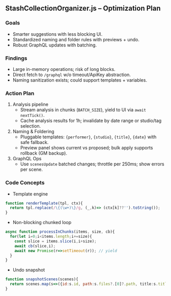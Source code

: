 ## StashCollectionOrganizer.js – Optimization Plan

### Goals
- Smarter suggestions with less blocking UI.
- Standardized naming and folder rules with previews + undo.
- Robust GraphQL updates with batching.

### Findings
- Large in-memory operations; risk of long blocks.
- Direct fetch to `/graphql` w/o timeout/ApiKey abstraction.
- Naming sanitization exists; could support templates + variables.

### Action Plan
1) Analysis pipeline
   - Stream analysis in chunks (`BATCH_SIZE`), yield to UI via `await nextTick()`.
   - Cache analysis results for 1h; invalidate by date range or studio/tag selection.
2) Naming & Foldering
   - Pluggable templates: `{performer}`, `{studio}`, `{title}`, `{date}` with safe fallback.
   - Preview panel shows current vs proposed; bulk apply supports rollback (GM backup).
3) GraphQL Ops
   - Use `scenesUpdate` batched changes; throttle per 250ms; show errors per scene.

### Code Concepts
- Template engine
```js
function renderTemplate(tpl, ctx){
  return tpl.replace(/\{(\w+)\}/g, (_,k)=> (ctx[k]??'').toString());
}
```
- Non-blocking chunked loop
```js
async function processInChunks(items, size, cb){
  for(let i=0;i<items.length;i+=size){
    const slice = items.slice(i,i+size);
    await cb(slice,i);
    await new Promise(r=>setTimeout(r)); // yield
  }
}
```
- Undo snapshot
```js
function snapshotScenes(scenes){
  return scenes.map(s=>({id:s.id, path:s.files?.[0]?.path, title:s.title, tags:s.tags?.map(t=>t.id)}));
}
```





